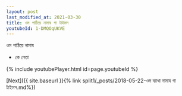 ```yaml
---
layout: post
last_modified_at: 2021-03-30
title: ওম পাঠিয়ে নামায গা টাইমস
youtubeId: 1-DMQOqUKVE
---
```

 
 
 ওম পাঠিয়ে নামায  
 
 -  কে নেতা 
 
  
 
  
 
 
 
 
 
 


{% include youtubePlayer.html id=page.youtubeId %}
 
[Next]({{ site.baseurl }}{% link  split1/_posts/2018-05-22-ওম ব্যাথা নামায গা টাইমস.md%})
 
